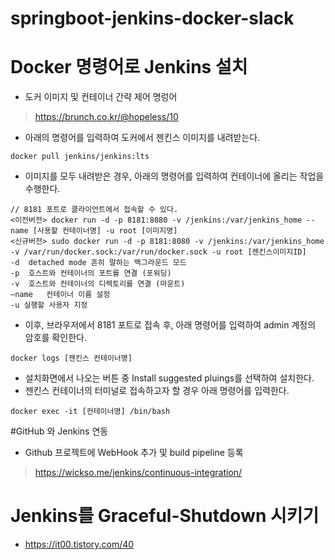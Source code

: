 # springboot-jenkins-docker-slack

# Docker 명령어로 Jenkins 설치
- 도커 이미지 및 컨테이너 간략 제어 명렁어
>https://brunch.co.kr/@hopeless/10
- 아래의 명령어를 입력하여 도커에서 젠킨스 이미지를 내려받는다.
```aidl
docker pull jenkins/jenkins:lts
```

- 이미지를 모두 내려받은 경우, 아래의 명령어를 입력하여 컨테이너에 올리는 작업을 수행한다.
```aidl
// 8181 포트로 클라이언트에서 접속할 수 있다. 
<이전버전> docker run -d -p 8181:8080 -v /jenkins:/var/jenkins_home --name [사용할 컨테이너명] -u root [이미지명]
<신규버전> sudo docker run -d -p 8181:8080 -v /jenkins:/var/jenkins_home -v /var/run/docker.sock:/var/run/docker.sock -u root [젠킨스이미지ID]
-d	detached mode 흔히 말하는 백그라운드 모드
-p	호스트와 컨테이너의 포트를 연결 (포워딩)
-v	호스트와 컨테이너의 디렉토리를 연결 (마운트)
–name	컨테이너 이름 설정
-u 실행할 사용자 지정
```
- 이후, 브라우저에서 8181 포트로 접속 후, 아래 명령어를 입력하여 admin 계정의 암호를 확인한다. 
```
docker logs [젠킨스 컨테이너명]
```
- 설치화면에서 나오는 버튼 중 Install suggested pluings를 선택하여 설치한다.
- 젠킨스 컨테이너의 터미널로 접속하고자 할 경우 아래 명령어를 입력한다.
```aidl
docker exec -it [컨테이너명] /bin/bash
```
#GitHub 와 Jenkins 연동
- Github 프로젝트에 WebHook 추가 및 build pipeline 등록
> https://wickso.me/jenkins/continuous-integration/
# Jenkins를 Graceful-Shutdown 시키기
- https://it00.tistory.com/40

